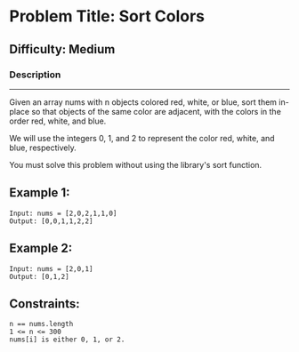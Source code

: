 # Problem Title: Sort Colors

## Difficulty: Medium

### Description

---

Given an array nums with n objects colored red, white, or blue, sort them in-place so that objects of the same color are adjacent, with the colors in the order red, white, and blue.

We will use the integers 0, 1, and 2 to represent the color red, white, and blue, respectively.

You must solve this problem without using the library's sort function.

## Example 1:

    Input: nums = [2,0,2,1,1,0]
    Output: [0,0,1,1,2,2]

## Example 2:

    Input: nums = [2,0,1]
    Output: [0,1,2]

## Constraints:

    n == nums.length
    1 <= n <= 300
    nums[i] is either 0, 1, or 2.
